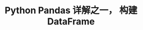 ---
category: python
published: false
layout: post
title: Python Pandas 详解之一， 构建 DataFrame    
description: 构建 dataframe，construct dataframe；选取数据，selecting data；过滤数据，filter data；
--- 